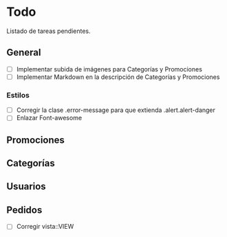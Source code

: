 # Todo

Listado de tareas pendientes.

## General

- [ ] Implementar subida de imágenes para Categorías y Promociones
- [ ] Implementar Markdown en la descripción de Categorías y Promociones

### Estilos

- [ ] Corregir la clase .error-message para que extienda .alert.alert-danger
- [ ] Enlazar Font-awesome

## Promociones


## Categorías


## Usuarios


## Pedidos

- [ ] Corregir vista::VIEW